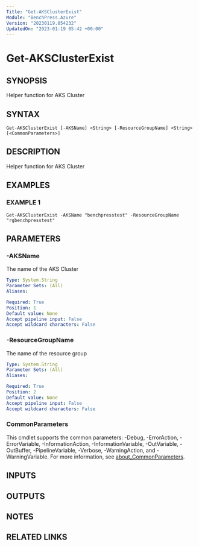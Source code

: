 ```yaml
---
Title: "Get-AKSClusterExist"
Module: "BenchPress.Azure"
Version: "20230119.054232"
UpdatedOn: "2023-01-19 05:42 +00:00"
---
```

# Get-AKSClusterExist

## SYNOPSIS
Helper function for AKS Cluster

## SYNTAX

```
Get-AKSClusterExist [-AKSName] <String> [-ResourceGroupName] <String> [<CommonParameters>]
```

## DESCRIPTION
Helper function for AKS Cluster

## EXAMPLES

### EXAMPLE 1
```
Get-AKSClusterExist -AKSName "benchpresstest" -ResourceGroupName "rgbenchpresstest"
```

## PARAMETERS

### -AKSName
The name of the AKS Cluster

```yaml
Type: System.String
Parameter Sets: (All)
Aliases:

Required: True
Position: 1
Default value: None
Accept pipeline input: False
Accept wildcard characters: False
```

### -ResourceGroupName
The name of the resource group

```yaml
Type: System.String
Parameter Sets: (All)
Aliases:

Required: True
Position: 2
Default value: None
Accept pipeline input: False
Accept wildcard characters: False
```

### CommonParameters
This cmdlet supports the common parameters: -Debug, -ErrorAction, -ErrorVariable, -InformationAction, -InformationVariable, -OutVariable, -OutBuffer, -PipelineVariable, -Verbose, -WarningAction, and -WarningVariable. For more information, see [about_CommonParameters](http://go.microsoft.com/fwlink/?LinkID=113216).

## INPUTS

## OUTPUTS

## NOTES

## RELATED LINKS

